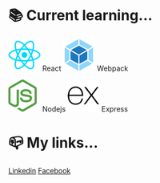 # 📚 Current learning...
![react](https://github.com/KlessitonRodrigues/KlessitonRodrigues/blob/main/assets/img/react-logo.png) React
![webpack](https://github.com/KlessitonRodrigues/KlessitonRodrigues/blob/main/assets/img/webpack-logo.png) Webpack

![nodejs](https://github.com/KlessitonRodrigues/KlessitonRodrigues/blob/main/assets/img/nodejs-logo.png) Nodejs
![express](https://github.com/KlessitonRodrigues/KlessitonRodrigues/blob/main/assets/img/express-logo.png) Express


# 📪 My links...
[Linkedin](http://linkedin.com/in/klessitonrds)
[Facebook](http://fb.com/klessitomrodrigues)




<!--
**KlessitonRodrigues/KlessitonRodrigues** is a ✨ _special_ ✨ repository because its `README.md` (this file) appears on your GitHub profile.

Here are some ideas to get you started:

- 🔭 I’m currently working on ...
- 🌱 I’m currently learning ...
- 👯 I’m looking to collaborate on ...
- 🤔 I’m looking for help with ...
- 💬 Ask me about ...
- 📫 How to reach me: ...
- 😄 Pronouns: ...
- ⚡ Fun fact: ...
-->
